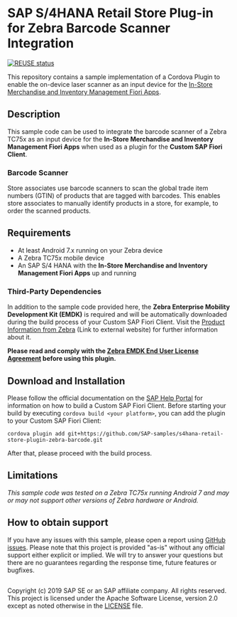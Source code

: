 <!--
SPDX-FileCopyrightText: 2020 SAP SE or an SAP affiliate company and s4hana-retail-store-plugin-zebra-barcode contributors

SPDX-License-Identifier: Apache-2.0
-->

# SAP S/4HANA Retail Store Plug-in for Zebra Barcode Scanner Integration

[![REUSE status](https://api.reuse.software/badge/github.com/SAP-samples/s4hana-retail-store-plugin-zebra-barcode)](https://api.reuse.software/info/github.com/SAP-samples/s4hana-retail-store-plugin-zebra-barcode)

This repository contains a sample implementation of a Cordova Plugin to enable the on-device laser scanner as an input device for the [In-Store Merchandise and Inventory Management Fiori Apps](https://help.sap.com/viewer/9905622a5c1f49ba84e9076fc83a9c2c/latest/en-US/4018b657ace85b3be10000000a4450e5.html).

## Description

This sample code can be used to integrate the barcode scanner of a Zebra TC75x as an input device for the **In-Store Merchandise and Inventory Management Fiori Apps** when used as a plugin for the **Custom SAP Fiori Client**.

### Barcode Scanner

Store associates use barcode scanners to scan the global trade item numbers (GTIN) of products that are tagged with barcodes. This enables store associates to manually identify products in a store, for example, to order the scanned products.

## Requirements

- At least Android 7.x running on your Zebra device
- A Zebra TC75x mobile device
- An SAP S/4 HANA with the **In-Store Merchandise and Inventory Management Fiori Apps** up and running

### Third-Party Dependencies

In addition to the sample code provided here, the **Zebra Enterprise Mobility Development Kit (EMDK)** is required and will be automatically downloaded during the build process of your Custom SAP Fiori Client. Visit the [Product Information from Zebra](https://www.zebra.com/us/en/products/software/mobile-computers/mobile-app-utilities/emdk-for-android.html) (Link to external website) for further information about it.

**Please read and comply with the [Zebra EMDK End User License Agreement](https://techdocs.zebra.com/emdk-for-android/EULA/) before using this plugin.**

## Download and Installation

Please follow the official documentation on the [SAP Help Portal](https://help.sap.com/viewer/e2ed9b4f3edb4391a7a89b1af84d9606/latest/en-US/fc001ea645814b6d986669da2879ab58.html) for information on how to build a Custom SAP Fiori Client. Before starting your build by executing `cordova build <your platform>`, you can add the plugin to your Custom SAP Fiori Client:

```cordova plugin add git+https://github.com/SAP-samples/s4hana-retail-store-plugin-zebra-barcode.git```

After that, please proceed with the build process.

## Limitations

*This sample code was tested on a Zebra TC75x running Android 7 and may or may not support other versions of Zebra hardware or Android.*

## How to obtain support

If you have any issues with this sample, please open a report using [GitHub issues](https://github.com/SAP-samples/s4hana-retail-store-plugin-zebra-barcode/issues). Please note that this project is provided "as-is" without any official support either explicit or implied. We will try to answer your questions but there are no guarantees regarding the response time, future features or bugfixes.

##

Copyright (c) 2019 SAP SE or an SAP affiliate company. All rights reserved. This project is licensed under the Apache Software License, version 2.0 except as noted otherwise in the [LICENSE](LICENSES/Apache-2.0.txt) file.
